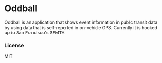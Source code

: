 # Oddball
Oddball is an application that shows event information in public transit data by using data that is self-reported in on-vehicle GPS.  Currently it is hooked up to San Francisco's SFMTA.

### License
MIT
